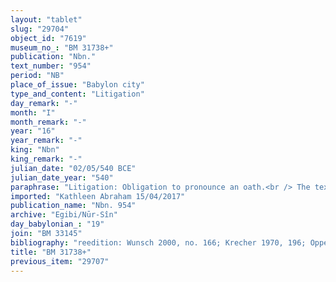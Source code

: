```yaml
---
layout: "tablet"
slug: "29704"
object_id: "7619"
museum_no_: "BM 31738+"
publication: "Nbn."
text_number: "954"
period: "NB"
place_of_issue: "Babylon city"
type_and_content: "Litigation"
day_remark: "-"
month: "I"
month_remark: "-"
year: "16"
year_remark: "-"
king: "Nbn"
king_remark: "-"
julian_date: "02/05/540 BCE"
julian_date_year: "540"
paraphrase: "Litigation: Obligation to pronounce an oath.<br /> The text states that <strong>A</strong>, <strong>B</strong>&rsquo;s slave, will be available (<em>uzzuzu</em>) on Nisan (I), 1<sup>st</sup>, and swear an oath to the gods before &Scaron;ama&scaron; at its rising (<em>niphu</em>, i.e. at sunrise), (standing) within a magic circle (<em>gi&scaron;huri</em>) and in front of <strong>C</strong>. The dispute is about two promissory notes (<em>u&rsquo;iltu</em>). The first one, for an amount of 1 mina and 15 shekels of silver, was established the 11<sup>th</sup> of D&ucirc;zu (IV) of Nabonidus&rsquo; 12<sup>th</sup> year: for this<strong>,</strong> <strong>A</strong> took as a pledge (<em>ma&scaron;kanu ṣabātu</em>) the arable land (<em>zēru</em>) located in front of the Gi&scaron;&scaron;u Gate. The second one, for 6 1/4 shekels of silver, was established the 10<sup>th</sup> of Abu (V) of the same year and must be paid by <strong>D</strong>: <strong>A</strong> will bring and show (<em>kalāmu</em> D) this document to <strong>C</strong>. In the oath, <strong>A </strong>will swear that he holds no lawsuit against <strong>C </strong>and that he is committing no fraud (<em>niklu</em>). Neither did he receive silver, barley, clothes (<em>muṣibtu</em>), nor anything else from his property (<em>makkūru</em>) &ndash; nor did he take anything himself, or turned to a superior (<em>mamma el&ucirc;</em>) who did it for him. After <strong>D</strong>&rsquo;s death, he did not change (<em>&scaron;an&ucirc; </em>D) the cuneiform writing (<em>tikip santakki</em>) of these promissory notes &ndash; beyond the changes that were made already during <strong>D</strong>&rsquo;s life. Then, he will swear that he did not appropriate (<em>katāmu</em>) <strong>D</strong>&rsquo;s valuables (<em>bū&scaron;u</em>) or property (<em>makkūru</em>) nor did he say &ldquo;I have it; I know where it is&rdquo;. He must state that he is not holding a <em>deposit </em>(<em>tarkuttu</em>), a promissory note (<em>u&rsquo;iltu</em>), a special arrangement (<em>riksu</em>), a document (<em>ṭuppu</em>) nor anything else belonging to <strong>D</strong> &ndash; and that he never gave anything to anyone, nor does he know where it has been placed, nor did he give anything to anyone and hide (<em>pasānu</em>) it from (<em>lapān</em>) <strong>C</strong>. According to this oath, he does not claim anything that was not written in the promissory note that he showed (<em>kalāmu</em> D) to <strong>C</strong>. After having sworn this, he will release (<em>mu&scaron;&scaron;uru</em>) <strong>C</strong>&rsquo;s [&hellip;]. If he does not swear, <strong>A</strong> will return the previous promissory note dated to D&ucirc;zu (IV) and he will hand it over to <strong>C </strong>(<em>t&acirc;ru</em> D-<em>nadānu</em>). One final clause states that <strong>A</strong> will swear only if the 20<sup>th</sup> day is a free (<em>pet&ucirc;</em>, lit. &lsquo;open&rsquo;) day: if not, then he will swear the following month (Ayyār (II), 20<sup>th</sup>). Names of 3 witnesses and the scribe.<br /> &nbsp;<br /> <strong>A</strong> = Nab&ucirc;-uterri, slave of <strong>B</strong>; <strong>B</strong> = Iddināya (=Itti-Marduk-balāṭu/Nab&ucirc;-ahhē-iddin//Egibi); <strong>C</strong> = Nādinu; <strong>D</strong> = Nab&ucirc;-ēre&scaron;"
imported: "Kathleen Abraham 15/04/2017"
publication_name: "Nbn. 954"
archive: "Egibi/Nūr-Sîn"
day_babylonian_: "19"
join: "BM 33145"
bibliography: "reedition: Wunsch 2000, no. 166; Krecher 1970, 196; Oppenheim, JAOS 61 (1941), 253f; Joannès, Lafont 1997, 173."
title: "BM 31738+"
previous_item: "29707"
---
```

